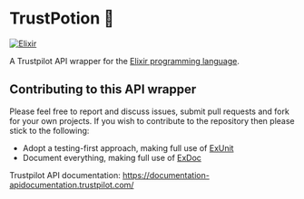 # TrustPotion 💫
[![Elixir](https://img.shields.io/badge/github-elixir-A468BF.svg?style=flat-square)](https://github.com/nathanhornby/TrustPotion)

A Trustpilot API wrapper for the [Elixir programming language](https://elixir-lang.org/).

## Contributing to this API wrapper
Please feel free to report and discuss issues, submit pull requests and fork for your own projects. If you wish to contribute to the repository then please stick to the following:
- Adopt a testing-first approach, making full use of [ExUnit](https://hexdocs.pm/ex_unit/ExUnit.html)
- Document everything, making full use of [ExDoc](https://hexdocs.pm/ex_doc/readme.html)
  
Trustpilot API documentation: https://documentation-apidocumentation.trustpilot.com/
